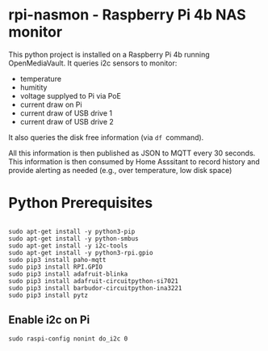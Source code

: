 # rpi-nasmon - Raspberry Pi 4b NAS monitor

This python project is installed on a Raspberry Pi 4b running OpenMediaVault.
It queries i2c sensors to monitor:
- temperature
- humitity
- voltage supplyed to Pi via PoE
- current draw on Pi
- current draw of USB drive 1
- current draw of USB drive 2

It also queries the disk free information (via `df `command).

All this information is then published as JSON to MQTT every 30 seconds.  
This information is then consumed by Home Asssitant to record history and
provide alerting as needed (e.g., over temperature, low disk space)

# Python Prerequisites 

```

sudo apt-get install -y python3-pip
sudo apt-get install -y python-smbus
sudo apt-get install -y i2c-tools
sudo apt-get install -y python3-rpi.gpio
sudo pip3 install paho-mqtt
sudo pip3 install RPI.GPIO
sudo pip3 install adafruit-blinka
sudo pip3 install adafruit-circuitpython-si7021
sudo pip3 install barbudor-circuitpython-ina3221
sudo pip3 install pytz
```

## Enable i2c on Pi

```
sudo raspi-config nonint do_i2c 0
```
